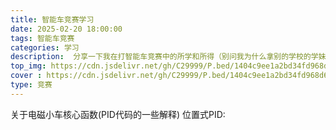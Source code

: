 ```yaml
---
title: 智能车竞赛学习
date: 2025-02-20 18:00:00
tags: 智能车竞赛
categories: 学习
description:  分享一下我在打智能车竞赛中的所学和所得（别问我为什么拿别的学校的学妹当封面哈）
top_img: https://cdn.jsdelivr.net/gh/C29999/P.bed/1404c9ee1a2bd34fd968d63b90c87a0e.png
cover : https://cdn.jsdelivr.net/gh/C29999/P.bed/1404c9ee1a2bd34fd968d63b90c87a0e.png
type: 竞赛
---
```


关于电磁小车核心函数(PID代码的一些解释)
位置式PID:
